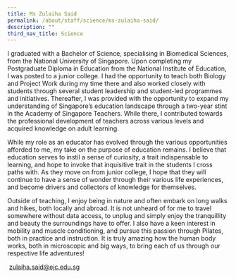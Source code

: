 ```yaml
---
title: Ms Zulaiha Said
permalink: /about/staff/science/ms-zulaiha-said/
description: ""
third_nav_title: Science
---
```




I graduated with a Bachelor of Science, specialising in Biomedical Sciences, from the National University of Singapore. Upon completing my Postgraduate Diploma in Education from the National Institute of Education, I was posted to a junior college. I had the opportunity to teach both Biology and Project Work during my time there and also worked closely with students through several student leadership and student-led programmes and initiatives. Thereafter, I was provided with the opportunity to expand my understanding of Singapore’s education landscape through a two-year stint in the Academy of Singapore Teachers. While there, I contributed towards the professional development of teachers across various levels and acquired knowledge on adult learning.

While my role as an educator has evolved through the various opportunities afforded to me, my take on the purpose of education remains. I believe that education serves to instil a sense of curiosity, a trait indispensable to learning, and hope to invoke that inquisitive trait in the students I cross paths with. As they move on from junior college, I hope that they will continue to have a sense of wonder through their various life experiences, and become drivers and collectors of knowledge for themselves.

Outside of teaching, I enjoy being in nature and often embark on long walks and hikes, both locally and abroad. It is not unheard of for me to travel somewhere without data access, to unplug and simply enjoy the tranquillity and beauty the surroundings have to offer. I also have a keen interest in mobility and muscle conditioning, and pursue this passion through Pilates, both in practice and instruction. It is truly amazing how the human body works, both in microscopic and big ways, to bring each of us through our respective life adventures!

 [zulaiha.said@ejc.edu.sg](mailto:zulaiha.said@ejc.edu.sg)